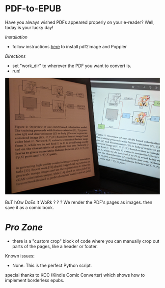 # PDF-to-EPUB

Have you always wished PDFs appeared properly on your e-reader? Well, today is your lucky day!



*Installation*

- follow instructions [here](https://github.com/Belval/pdf2image) to install pdf2image and Poppler 


*Directions*
- set "work_dir" to wherever the PDF you want to convert is. 
- run!


![alt text](https://github.com/ConsciousMachines/PDF-to-EPUB-for-arXiv/blob/master/example.jpg)


BuT hOw DoEs It WoRk ? ? ? 
We render the PDF's pages as images. then save it as a comic book. 


*Pro Zone*
==========
- there is a "custom crop" block of code where you can manually crop out parts of the pages, like a header or footer. 

Known issues: 
- None. This is the perfect Python script. 

special thanks to KCC (Kindle Comic Converter) which shows how to implement borderless epubs. 
